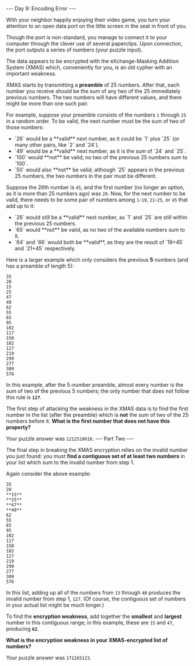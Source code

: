 --- Day 9: Encoding Error ---

With your neighbor happily enjoying their video game, you turn your attention to an open data port on the little screen in the seat in front of you.


Though the port is non-standard, you manage to connect it to your computer through the clever use of several paperclips. Upon connection, the port outputs a series of numbers (your puzzle input).


The data appears to be encrypted with the eXchange-Masking Addition System (<span title="No relation.">XMAS</span>) which, conveniently for you, is an old cypher with an important weakness.


XMAS starts by transmitting a **preamble** of 25 numbers. After that, each number you receive should be the sum of any two of the 25 immediately previous numbers. The two numbers will have different values, and there might be more than one such pair.


For example, suppose your preamble consists of the numbers `1` through `25` in a random order. To be valid, the next number must be the sum of two of those numbers:

<ul>
<li>`26` would be a **valid** next number, as it could be `1` plus `25` (or many other pairs, like `2` and `24`).</li>
<li>`49` would be a **valid** next number, as it is the sum of `24` and `25`.</li>
<li>`100` would **not** be valid; no two of the previous 25 numbers sum to `100`.</li>
<li>`50` would also **not** be valid; although `25` appears in the previous 25 numbers, the two numbers in the pair must be different.</li>
</ul>

Suppose the 26th number is `45`, and the first number (no longer an option, as it is more than 25 numbers ago) was `20`. Now, for the next number to be valid, there needs to be some pair of numbers among `1`-`19`, `21`-`25`, or `45` that add up to it:

<ul>
<li>`26` would still be a **valid** next number, as `1` and `25` are still within the previous 25 numbers.</li>
<li>`65` would **not** be valid, as no two of the available numbers sum to it.</li>
<li>`64` and `66` would both be **valid**, as they are the result of `19+45` and `21+45` respectively.</li>
</ul>

Here is a larger example which only considers the previous **5** numbers (and has a preamble of length 5):

```
35
20
15
25
47
40
62
55
65
95
102
117
150
182
127
219
299
277
309
576
```

In this example, after the 5-number preamble, almost every number is the sum of two of the previous 5 numbers; the only number that does not follow this rule is **`127`**.


The first step of attacking the weakness in the XMAS data is to find the first number in the list (after the preamble) which is **not** the sum of two of the 25 numbers before it. **What is the first number that does not have this property?**



Your puzzle answer was `1212510616`.
--- Part Two ---

The final step in breaking the XMAS encryption relies on the invalid number you just found: you must **find a contiguous set of at least two numbers** in your list which sum to the invalid number from step 1.


Again consider the above example:

```
35
20
**15**
**25**
**47**
**40**
62
55
65
95
102
117
150
182
127
219
299
277
309
576
```

In this list, adding up all of the numbers from `15` through `40` produces the invalid number from step 1, `127`. (Of course, the contiguous set of numbers in your actual list might be much longer.)


To find the **encryption weakness**, add together the **smallest** and **largest** number in this contiguous range; in this example, these are `15` and `47`, producing **`62`**.


**What is the encryption weakness in your XMAS-encrypted list of numbers?**



Your puzzle answer was `171265123`.